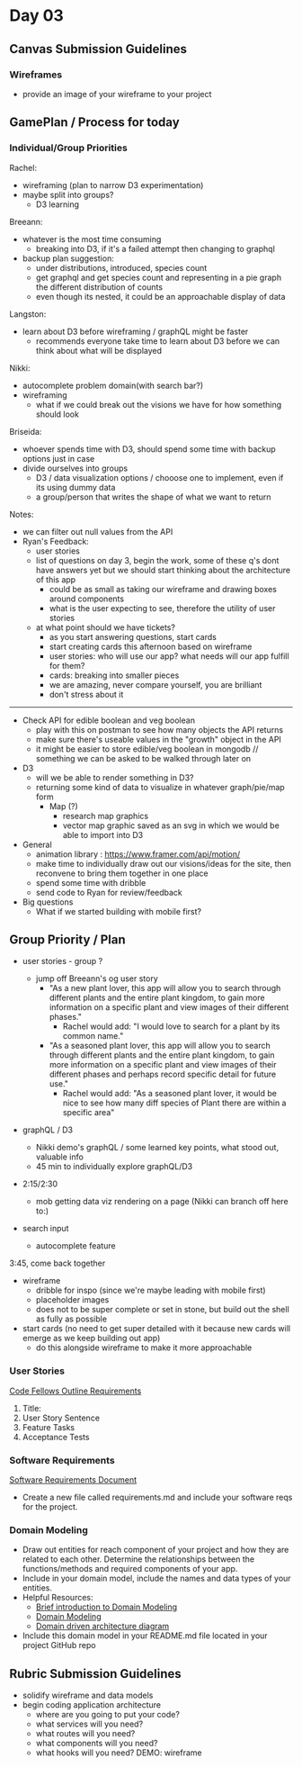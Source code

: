 # Day 03 

## Canvas Submission Guidelines 
### Wireframes 
- provide an image of your wireframe to your project


## GamePlan / Process for today

### Individual/Group Priorities

Rachel:
- wireframing (plan to narrow D3 experimentation)
- maybe split into groups?
    - D3 learning 

Breeann:
- whatever is the most time consuming 
    - breaking into D3, if it's a failed attempt then changing to graphql
- backup plan suggestion:
    - under distributions, introduced, species count 
    - get graphql and get species count and representing in a pie graph the different distribution of counts 
    - even though its nested, it could be an approachable display of data 

Langston:
- learn about D3 before wireframing / graphQL might be faster 
    - recommends everyone take time to learn about D3 before we can think about what will be displayed 


Nikki:
- autocomplete problem domain(with search bar?) 
- wireframing
    - what if we could break out the visions we have for how something should look 


Briseida:
- whoever spends time with D3, should spend some time with backup options just in case 
- divide ourselves into groups
    - D3 / data visualization options /  chooose one to implement, even if its using dummy data 
    - a group/person that writes the shape of what we want to return 


Notes:
- we can filter out null values from the API
- Ryan's Feedback:
    - user stories 
    - list of questions on day 3, begin the work, some of these q's dont have answers yet but we should start thinking about the architecture of this app
        - could be as small as taking our wireframe and drawing boxes around components 
        - what is the user expecting to see, therefore the utility of user stories 
    - at what point should we have tickets?
        - as you start answering questions, start cards 
        - start creating cards this afternoon based on wireframe 
        - user stories: who will use our app? what needs will our app fulfill for them?
        - cards: breaking into smaller pieces
        - we are amazing, never compare yourself, you are brilliant 
        - don't stress about it

-------

- Check API for edible boolean and veg boolean
    - play with this on postman to see how many objects the API returns
    - make sure there's useable values in the "growth" object in the API
    - it might be easier to store edible/veg boolean in mongodb // something we can be asked to be walked through later on 
- D3
    - will we be able to render something in D3?
    - returning some kind of data to visualize in whatever graph/pie/map form
        - Map (?)
            - research map graphics
            - vector map graphic saved as an svg in which we would be able to import into D3
- General
    - animation library : https://www.framer.com/api/motion/
    - make time to individually draw out our visions/ideas for the site, then reconvene to bring them together in one place 
    - spend some time with dribble 
    - send code to Ryan for review/feedback 
- Big questions
    - What if we started building with mobile first?

## Group Priority  / Plan

- user stories - group ? 
    - jump off Breeann's og user story
        - "As a new plant lover, this app will allow you to search through different plants and the entire plant kingdom, to gain more information on a specific plant and view images of their different phases."
            - Rachel would add: "I would love to search for a plant by its common name."
        - "As a seasoned plant lover, this app will allow you to search through different plants and the entire plant kingdom, to gain more information on a specific plant and view images of their different phases and perhaps record specific detail for future use."
            - Rachel would add: "As a seasoned plant lover, it would be nice to see how many diff species of Plant there are within a specific area"
- graphQL / D3
    - Nikki demo's graphQL / some learned key points, what stood out, valuable info
    - 45 min to individually explore graphQL/D3

- 2:15/2:30
    - mob getting data viz rendering on a page (Nikki can branch off here to:)
    
- search input
    - autocomplete feature 

3:45, come back together 
- wireframe
    - dribble for inspo (since we're maybe leading with mobile first)
    - placeholder images 
    - does not to be super complete or set in stone, but build out the shell as fully as possible
- start cards (no need to get super detailed with it because new cards will emerge as we keep building out app)
    - do this alongside wireframe to make it more approachable 




### User Stories 
[Code Fellows Outline Requirements](https://alchemycodelab.github.io/common_curriculum/projects/UserStories)
1. Title: 
2. User Story Sentence 
3. Feature Tasks
4. Acceptance Tests 


### Software Requirements 
[Software Requirements Document](https://alchemycodelab.github.io/common_curriculum/projects/SoftwareReqs)
- Create a new file called requirements.md and include your software reqs for the project.  

### Domain Modeling 
- Draw out entities for reach component of your project and how they are related to each other. Determine the relationships between the functions/methods and required components of your app.
- Include in your domain model, include the names and data types of your entities.
- Helpful Resources: 
    - [Brief introduction to Domain Modeling](https://medium.com/@olegchursin/a-brief-introduction-to-domain-modeling-862a30b38353)
    - [Domain Modeling](https://www.scaledagileframework.com/domain-modeling/)
    - [Domain driven architecture diagram](https://medium.com/nick-tune-tech-strategy-blog/domain-driven-architecture-diagrams-139a75acb578)
- Include this domain model in your README.md file located in your project GitHub repo

## Rubric Submission Guidelines 
- solidify wireframe and data models
- begin coding application architecture
    - where are you going to put your code?
    - what services will you need?
    - what routes will you need?
    - what components will you need?
    - what hooks will you need? DEMO: wireframe
